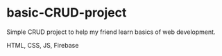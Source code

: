 # basic-CRUD-project

Simple CRUD project to help my friend learn basics of web development.

HTML, CSS, JS, Firebase

